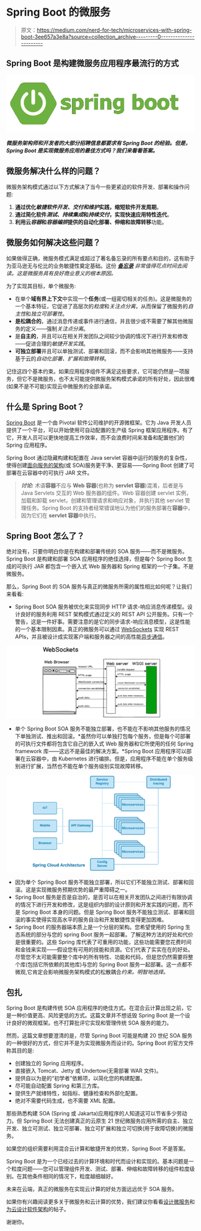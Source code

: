 # Spring Boot 的微服务

> 原文：<https://medium.com/nerd-for-tech/microservices-with-spring-boot-3ee657a3e8a?source=collection_archive---------0----------------------->

## Spring Boot 是构建微服务应用程序最流行的方式

![](img/a12a89c67c6e0df9c258b6a3aaf8ef4e.png)

***微服务架构师和开发者的大部分招聘信息都要求有 Spring Boot 的经验。但是，Spring Boot 是实现微服务应用的最佳方式吗？我们来看看答案。***

## 微服务解决什么样的问题？

微服务架构模式通过以下方式解决了当今一些更紧迫的软件开发、部署和操作问题:

1.  **通过优化*敏捷软件开发、交付和维护*实践，缩短软件开发周期**。
2.  **通过简化软件*测试*、*持续集成*和*持续交付*，实现快速应用特性迭代**。
3.  **利用云*容器*和*容器编排*提供的自动化部署、伸缩和故障转移**功能。

## 微服务如何解决这些问题？

如果做得正确，微服务模式满足或超过了著名备忘录的所有要点和目的，这有助于为亚马逊无与伦比的业务敏捷性奠定基础。这份 [***备忘录***](/nerd-for-tech/the-memo-amazons-secret-sauce-e99bdc37c65f#6f9a) *非常值得花点时间去阅读。这是微服务具有良好商业意义的根本原因。*

为了实现其目标，单个微服务:

*   在单个**域有界上下文**中实现一个**任务**(或一组密切相关的任务)。这是微服务的一个基本特征，它促进了高层次的*粒度*和*关注点分离*，从而保留了微服务的*自主性*和*独立可部署性*。
*   **是松耦合的**，通过消息传递或事件进行通信，并且很少或不需要了解其他微服务的定义——强制*关注点分离*。
*   是**自主的**，并且可以在相关开发团队之间较少协调的情况下进行开发和修改——促进合理的*敏捷开发实践*。
*   **可独立部署**并且可以单独测试、部署和回滚，而不会影响其他微服务——支持基于云的*自动化部署、扩展和故障转移*。

记住这四个基本约束。如果应用程序组件不满足这些要求，它可能仍然是一项服务，但它不是微服务，也不太可能提供微服务架构模式承诺的所有好处，因此很难(如果不是不可能)实现云中微服务的全部承诺。

## 什么是 Spring Boot？

[Spring Boot](https://spring.io/projects/spring-boot) 是一个由 Pivotal 软件公司维护的开源微框架。它为 Java 开发人员提供了一个平台，可以开始使用可自动配置的生产级 Spring 框架应用程序。有了它，开发人员可以更快地提高工作效率，而不会浪费时间来准备和配置他们的 Spring 应用程序。

Spring Boot 通过隐藏构建和配置在 Java servlet 容器中运行的服务的复杂性，使得创建[面向服务的架构](https://en.wikipedia.org/wiki/Service-oriented_architecture)(或 SOA)服务更干净、更容易——Spring Boot 创建了可部署在云容器中的可执行 JAR 文件。

> ***讨论:*** 术语**容器**不应与 **Web 容器**(也称为 **servlet 容器**)混淆，后者是与 Java Servlets 交互的 Web 服务器的组件。Web 容器创建 servlet 实例，加载和卸载 servlet，创建和管理请求和响应对象，并执行其他 servlet 管理任务。Spring Boot 的支持者经常错误地认为他们的服务部署在**容器**中，因为它们在 **servlet 容器**中执行。

## Spring Boot 怎么了？

绝对没有，只要你明白你是在构建和部署传统的 SOA 服务——而不是微服务。Spring Boot 是构建和部署 SOA 应用程序的绝佳选择，但是每个 Spring Boot 生成的可执行 JAR 都包含一个嵌入式 Web 服务器和 Spring 框架的一个子集。不是微服务。

那么，Spring Boot 的 SOA 服务与真正的微服务所需的属性相比如何呢？让我们来看看:

*   Spring Boot SOA 服务被优化来实现同步 HTTP 请求-响应消息传递模型。设计良好的服务利用 REST 架构模式通过定义的 REST API 公开服务。只有一个警告，这是一件好事。需要注意的是它的同步请求-响应消息模型，这是性能的一个基本限制因素。真正的微服务可以通过 [WebSockets](https://en.wikipedia.org/wiki/WebSocket) 实现 REST APIs，并且被设计成实现客户端和服务器之间的高性能[异步通信](/nerd-for-tech/designing-microservices-4130bc41c046#dc4c)。

![](img/cf7fd6bbba01cdb967cdf29486b117d9.png)

*   单个 Spring Boot SOA 服务不能独立部署，也不能在不影响其他服务的情况下单独测试、推出和回滚。*虽然你可以单独打包每个服务，但是每个可部署的可执行文件都将包含它自己的嵌入式 Web 服务器和它所使用的任何 Spring framework 库——这远不是最佳的解决方案。*Spring Boot 应用程序可以部署在云容器中，由 Kubernetes 进行编排。但是，应用程序不能在单个服务级别进行扩展，当然也不能在单个服务级别实现故障转移。

![](img/b4cd1d86a9bf696fc7e1bcd3f6048cc3.png)

*   因为单个 Spring Boot 服务不能独立部署，所以它们不能独立测试、部署和回滚。这是实现微服务预期优势的最严重障碍之一。
*   Spring Boot 服务是否是自治的，是否可以在相关开发团队之间进行有限协调的情况下进行开发和修改，这是组织内部的设计原则和开发实践的问题，而不是 Spring Boot 本身的问题。但是 Spring Boot 服务不能独立测试、部署和回滚的事实使得实现高水平的服务自治和开发敏捷性变得更加困难。
*   Spring Boot 的服务器端本质上是一个分层的架构。您希望使用的 Spring 生态系统的部分与您的 spring Boot 服务一起部署。了解这种方法的好处和代价是很重要的。这些 Spring 库代表了可重用的功能，这些功能需要您花费时间和金钱来实现——假设您有可用的技能和资源。它们代表了实实在在的好处。尽管您不太可能需要整个库中的所有特性、功能和代码，但是您仍然需要将整个库(包括它所依赖的其他库)与您的 Spring Boot 服务一起部署。这一点都不微观,它肯定会影响微服务架构模式的松散耦合*约束。明智地选择。*

## 包扎

Spring Boot 是构建传统 SOA 应用程序的绝佳方式。在混合云计算出现之前，它是一种价值更高、风险更低的方式。这篇文章并不想诋毁 Spring Boot 是一个设计良好的微观框架。也不打算批评它实现和管理传统 SOA 服务的能力。

然而，这篇文章想要澄清的是，尽管 Spring Boot 可能是构建 20 世纪 SOA 服务的一种很好的方式，但它并不是为实现微服务而设计的。Spring Boot 的官方文件称其目的是:

*   创建独立的 Spring 应用程序。
*   直接嵌入 Tomcat、Jetty 或 Undertow(无需部署 WAR 文件)。
*   提供自以为是的“初学者”依赖项，以简化您的构建配置。
*   尽可能自动配置 Spring 和第三方库。
*   提供生产就绪特性，如指标、健康检查和外部化配置。
*   绝对不需要代码生成，也不需要 XML 配置。

那些熟悉构建 SOA (Spring 或 Jakarta)应用程序的人知道这可以节省多少劳动力。但 Spring Boot 无法创建真正的云原生 21 世纪微服务应用所需的自主、独立开发、独立可测试、独立可部署、独立可扩展和独立可切换(用于故障切换)的微服务。

如果您的组织需要利用混合云计算和敏捷开发的优势，Spring Boot 不是答案。

Spring Boot 是为一个已经过去的计算环境和时代而设计和实现的。基本问题是一个粒度问题——您可以管理组件开发、测试、部署、伸缩和故障转移的组件粒度级别。在其他条件相同的情况下，粒度越细越好。

未来在云端，真正的微服务在实现云计算的好处方面远远优于 SOA 服务。

如果你有兴趣阅读更多关于微服务和云计算的优势，我们建议你看看[设计微服务](/nerd-for-tech/designing-microservices-4130bc41c046?source=user_profile---------0-------------------------------)和[为云设计软件架构](/nerd-for-tech/software-architecture-for-the-cloud-c9226150c1f3?source=user_profile---------2-------------------------------)的帖子。

谢谢你。